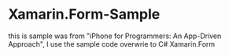 # Xamarin.Form-Sample
this is sample was from "iPhone for Programmers: An App-Driven Approach", I use the sample code overwrie to C# Xamarin.Form
